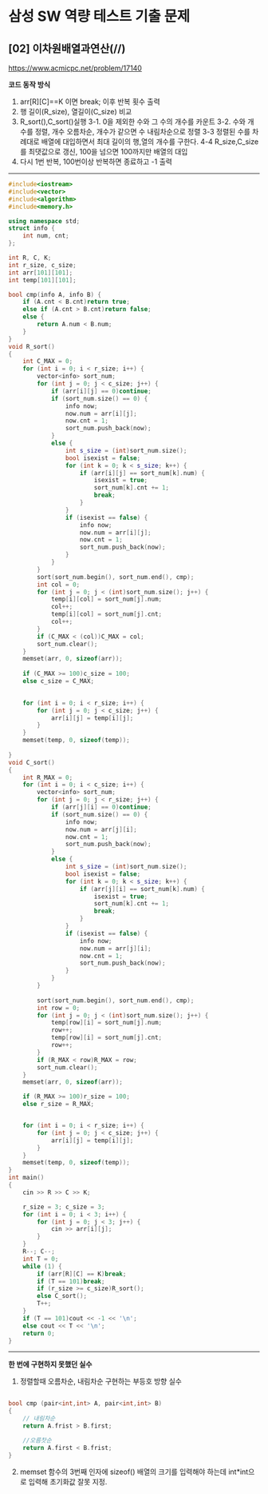 # 삼성 SW 역량 테스트 기출 문제

## [02] 이차원배열과연산(//)

https://www.acmicpc.net/problem/17140

**코드 동작 방식**


1. arr[R][C]==K 이면 break; 이후 반복 횟수 출력
2. 행 길이(R_size), 열길이(C_size) 비교
3. R_sort(),C_sort()실행
    3-1. 0을 제외한 수와 그 수의 개수를 카운트
    3-2. 수와 개수를 정렬, 개수 오름차순, 개수가 같으면 수 내림차순으로 정렬
    3-3 정렬된 수를 차례대로 배열에 대입하면서 최대 길이의 행,열의 개수를 구한다.
    4-4 R_size,C_size를 최댓값으로 갱신, 100을 넘으면 100까지만 배열의 대입
4. 다시 1번 반복, 100번이상 반복하면 종료하고 -1 출력

---

```cpp
#include<iostream>
#include<vector>
#include<algorithm>
#include<memory.h>

using namespace std;
struct info {
	int num, cnt;
};

int R, C, K;
int r_size, c_size;
int arr[101][101];
int temp[101][101];

bool cmp(info A, info B) {
	if (A.cnt < B.cnt)return true;
	else if (A.cnt > B.cnt)return false;
	else {
		return A.num < B.num;
	}
}
void R_sort()
{
	int C_MAX = 0;
	for (int i = 0; i < r_size; i++) {
		vector<info> sort_num;
		for (int j = 0; j < c_size; j++) {
			if (arr[i][j] == 0)continue;
			if (sort_num.size() == 0) {
				info now;
				now.num = arr[i][j];
				now.cnt = 1;
				sort_num.push_back(now);
			}
			else {
				int s_size = (int)sort_num.size();
				bool isexist = false;
				for (int k = 0; k < s_size; k++) {
					if (arr[i][j] == sort_num[k].num) {
						isexist = true;
						sort_num[k].cnt += 1;
						break;
					}
				}
				if (isexist == false) {
					info now;
					now.num = arr[i][j];
					now.cnt = 1;
					sort_num.push_back(now);
				}
			}
		}
		sort(sort_num.begin(), sort_num.end(), cmp);
		int col = 0;
		for (int j = 0; j < (int)sort_num.size(); j++) {
			temp[i][col] = sort_num[j].num;
			col++;
			temp[i][col] = sort_num[j].cnt;
			col++;
		}
		if (C_MAX < (col))C_MAX = col;
		sort_num.clear();
	}
	memset(arr, 0, sizeof(arr));
	
	if (C_MAX >= 100)c_size = 100;
	else c_size = C_MAX;

	
	for (int i = 0; i < r_size; i++) {
		for (int j = 0; j < c_size; j++) {
			arr[i][j] = temp[i][j];
		}
	}
	memset(temp, 0, sizeof(temp));
	
}
void C_sort()
{
	int R_MAX = 0;
	for (int i = 0; i < c_size; i++) {
		vector<info> sort_num;
		for (int j = 0; j < r_size; j++) {
			if (arr[j][i] == 0)continue;
			if (sort_num.size() == 0) {
				info now;
				now.num = arr[j][i];
				now.cnt = 1;
				sort_num.push_back(now);
			}
			else {
				int s_size = (int)sort_num.size();
				bool isexist = false;
				for (int k = 0; k < s_size; k++) {
					if (arr[j][i] == sort_num[k].num) {
						isexist = true;
						sort_num[k].cnt += 1;
						break;
					}
				}
				if (isexist == false) {
					info now;
					now.num = arr[j][i];
					now.cnt = 1;
					sort_num.push_back(now);
				}
			}
		}
		
		sort(sort_num.begin(), sort_num.end(), cmp);
		int row = 0;
		for (int j = 0; j < (int)sort_num.size(); j++) {
			temp[row][i] = sort_num[j].num;
			row++;
			temp[row][i] = sort_num[j].cnt;
			row++;
		}
		if (R_MAX < row)R_MAX = row;
		sort_num.clear();
	}
	memset(arr, 0, sizeof(arr));

	if (R_MAX >= 100)r_size = 100;
	else r_size = R_MAX;


	for (int i = 0; i < r_size; i++) {
		for (int j = 0; j < c_size; j++) {
			arr[i][j] = temp[i][j];
		}
	}
	memset(temp, 0, sizeof(temp));
}
int main()
{
	cin >> R >> C >> K;

	r_size = 3; c_size = 3;
	for (int i = 0; i < 3; i++) {
		for (int j = 0; j < 3; j++) {
			cin >> arr[i][j];
		}
	}
	R--; C--;
	int T = 0;
	while (1) {
		if (arr[R][C] == K)break;
		if (T == 101)break;
		if (r_size >= c_size)R_sort();
		else C_sort();
		T++;
	}
	if (T == 101)cout << -1 << '\n';
	else cout << T << '\n';
	return 0;
}

```

---
**한 번에 구현하지 못했던 실수**

1. 정렬할때 오름차순, 내림차순 구현하는 부등호 방향 실수 
```cpp

bool cmp (pair<int,int> A, pair<int,int> B)
{
    // 내림차순
    return A.frist > B.first;

    //오름찻순
    return A.first < B.frist; 
}
```

2. memset 함수의 3번째 인자에 sizeof() 배열의 크기를 입력해야 하는데 int*int으로 입력해 초기화값 잘못 지정.